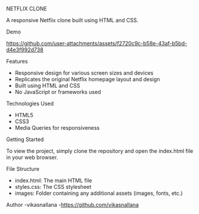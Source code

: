 NETFLIX CLONE

A responsive Netflix clone built using HTML and CSS.

Demo

https://github.com/user-attachments/assets/f2720c9c-b58e-43af-b5bd-d4e3f992d738

Features
- Responsive design for various screen sizes and devices
- Replicates the original Netflix homepage layout and design
- Built using HTML and CSS
- No JavaScript or frameworks used

Technologies Used

- HTML5
- CSS3
- Media Queries for responsiveness

Getting Started

To view the project, simply clone the repository and open the index.html file in your web browser.

File Structure

- index.html: The main HTML file
- styles.css: The CSS stylesheet
- images: Folder containing any additional assets (images, fonts, etc.)


Author
-vikasnallana 
-https://github.com/vikasnallana
